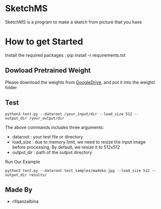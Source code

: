 # SketchMS
SketchMS is a program to make a sketch from picture that you have

# How to get Started
Install the required packages : pip install -r requirements.txt

## Dowload Pretrained Weight 
Please download the weights from [GoogleDrive](https://drive.google.com/file/d/1t-HtOuC3Bs4wAbU3h4FUr2G2xPP6XgvR/view?usp=drive_link), and put it into the weight/ folder

## Test
```Shell
python3 test.py --dataroot /your_input/dir --load_size 512 --output_dir /your_output/dir
```

The above commands includes three arguments:
- dataroot : your test file or directory
- load_size : due to memory limit, we need to resize the input image before processing, By default, we resize it to 512x512
- output_dir : path of the output directory

Run Our Example
```Shell
python3 test.py --dataroot test_samples/madoka.jpg --load_size 512 --output_dir results/
```

## Made By 
- rifqanzalbina

